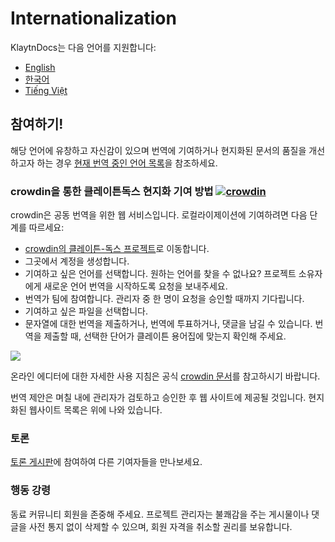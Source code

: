 # Internationalization

KlaytnDocs는 다음 언어를 지원합니다:

- [English](https://docs.klaytn.foundation/)
- [한국어](https://docs.klaytn.foundation/ko/)
- [Tiếng Việt](https://docs.klaytn.foundation/vi/)

## 참여하기! <a href="#get-involved" id="get-involved"></a>

해당 언어에 유창하고 자신감이 있으며 번역에 기여하거나 현지화된 문서의 품질을 개선하고자 하는 경우 [현재 번역 중인 언어 목록](https://crowdin.com/project/klaytn-docs)을 참조하세요.

### crowdin을 통한 클레이튼독스 현지화 기여 방법 [![crowdin](https://badges.crowdin.net/klaytn-docs/localized.svg)](https://crowdin.com/project/klaytn-docs) <a href="#how-to-contribute-klaytndocs-localization-via-crowdin-crowdin-https-badges-crowd" id="how-to-contribute-klaytndocs-localization-via-crowdin-crowdin-https-badges-crowd"></a>

crowdin은 공동 번역을 위한 웹 서비스입니다. 로컬라이제이션에 기여하려면 다음 단계를 따르세요:

- [crowdin의 클레이튼-독스 프로젝트](https://crowdin.com/project/klaytn-docs)로 이동합니다.
- 그곳에서 계정을 생성합니다.
- 기여하고 싶은 언어를 선택합니다. 원하는 언어를 찾을 수 없나요? 프로젝트 소유자에게 새로운 언어 번역을 시작하도록 요청을 보내주세요.
- 번역가 팀에 참여합니다. 관리자 중 한 명이 요청을 승인할 때까지 기다립니다.
- 기여하고 싶은 파일을 선택합니다.
- 문자열에 대한 번역을 제출하거나, 번역에 투표하거나, 댓글을 남길 수 있습니다. 번역을 제출할 때, 선택한 단어가 클레이튼 용어집에 맞는지 확인해 주세요.

![](/img/misc/crowdin-editor.png)

온라인 에디터에 대한 자세한 사용 지침은 공식 [crowdin 문서](https://support.crowdin.com/online-editor/)를 참고하시기 바랍니다.

번역 제안은 며칠 내에 관리자가 검토하고 승인한 후 웹 사이트에 제공될 것입니다. 현지화된 웹사이트 목록은 위에 나와 있습니다.

### 토론 <a href="#discussion" id="discussion"></a>

[토론 게시판](https://crowdin.com/project/klaytn-docs/discussions)에 참여하여 다른 기여자들을 만나보세요.

### 행동 강령 <a href="#code-of-conduct" id="code-of-conduct"></a>

동료 커뮤니티 회원을 존중해 주세요. 프로젝트 관리자는 불쾌감을 주는 게시물이나 댓글을 사전 통지 없이 삭제할 수 있으며, 회원 자격을 취소할 권리를 보유합니다.
